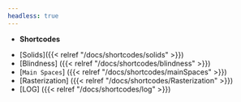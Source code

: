 ```yaml
---
headless: true
---
```


- **Shortcodes**
<!-- - [p5]({{< relref "/docs/shortcodes/p5" >}}) -->
<!-- - [Buttons]({{< relref "/docs/shortcodes/buttons" >}})
- [Columns]({{< relref "/docs/shortcodes/columns" >}})
- [Expand]({{< relref "/docs/shortcodes/expand" >}})
- [Hints]({{< relref "/docs/shortcodes/hints" >}})
- [Katex]({{< relref "/docs/shortcodes/katex" >}})
- [Mermaid]({{< relref "/docs/shortcodes/mermaid" >}})
- [Tabs]({{< relref "/docs/shortcodes/tabs" >}}) -->
- [Solids]({{< relref "/docs/shortcodes/solids" >}})
- [Blindness] ({{< relref "/docs/shortcodes/blindness" >}})
- [`Main Spaces`] ({{< relref "/docs/shortcodes/mainSpaces" >}})
- [Rasterization] ({{< relref "/docs/shortcodes/Rasterization" >}})
- [LOG] ({{< relref "/docs/shortcodes/log" >}})

<br />

